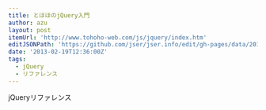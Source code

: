 ```yaml
---
title: とほほのjQuery入門
author: azu
layout: post
itemUrl: 'http://www.tohoho-web.com/js/jquery/index.htm'
editJSONPath: 'https://github.com/jser/jser.info/edit/gh-pages/data/2013/02/index.json'
date: '2013-02-19T12:36:00Z'
tags:
  - jQuery
  - リファレンス
---
```

jQueryリファレンス
